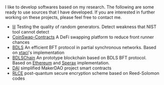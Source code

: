 I like to develop softwares based on my research. The following are some ready to use sources that I have developed. If you are interested in further working on these projects, please feel free to contact me.

- [lil](https://github.com/yonggewang/lil) Testing the quality of random generators. Detect weakness that NIST tool cannot detect
- [CoinSwap-Contracts](https://github.com/coinswapapp) A DeFi swapping platform to reduce front runner chances
- [BDLS](https://github.com/yonggewang/bdls) An efficient BFT protocol in partial synchronous networks. Based on [xtaci](https://github.com/xtaci)'s implementation
- [BDLSChain](https://github.com/yonggewang/BDLSChain) An prototype blockchain based on BDLS BFT protocol. Based on [Ethereum](https://github.com/Ethereum) and [Sperax](https://github.com/Sperax/SperaxChain) implementation. 
- [DAI](https://github.com/yonggewang/DAI) simplified MakerDAO project smart contracts
- [RLCE](https://github.com/yonggewang/RLCE) post-quantum secure encryption scheme based on Reed-Solomon codes

